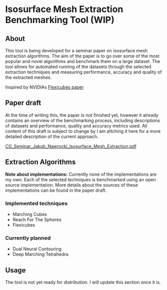 # Isosurface Mesh Extraction Benchmarking Tool (WIP)

## About
This tool is being developed for a seminar paper on isosurface mesh extraction algorithms. 
The aim of the paper is to go over some of the most popular and novel algorithms and benchmark them on a large dataset. 
The tool allows for automated running of the datasets through the selected extraction techniques and measuring performance, accuracy and quality of the extracted meshes.

Inspired by NVIDIAs [Flexicubes paper](https://research.nvidia.com/labs/toronto-ai/flexicubes/)

## Paper draft
At the time of writing this, the paper is not finished yet, however it already contains an overview of the benchmarking process, including descriptions of datasets and performance, quality and accuracy metrics used. 
All content of this draft is subject to change by I am attching it here for a more detailed description of the current approach.

[CG_Seminar_Jakub_Nawrocki_Isosurface_Mesh_Extraction.pdf](https://github.com/ldkuba/cg-seminar-2023/files/14183982/CG_Seminar_Jakub_Nawrocki_Isosurface_Mesh_Extraction.pdf)

## Extraction Algorithms
__Note about implementations:__ Currently none of the implementations are my own. Each of the selected techniques is benchmarked using an open source implementation. 
More details about the sources of these implementations can be found in the paper draft.

### Implemented techniques
- Marching Cubes
- Reach For The Spheres
- Flexicubes
### Currently planned
- Dual Neural Contouring
- Deep Marching Tetrahedra

## Usage
The tool is not yet ready for distribution. I will update this section once it is.
